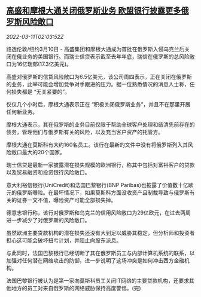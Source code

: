 <!--1646965862000-->
[高盛和摩根大通关闭俄罗斯业务 欧盟银行披露更多俄罗斯风险敞口](https://cn.reuters.com/article/banks-russia-west-closing-0310-thur-idCNKCS2L805P)
------

<div><i>2022-03-11T02:03:52Z</i></div><p>路透伦敦/纽约3月10日 - 高盛集团和摩根大通成为首批在俄罗斯入侵乌克兰后关闭在俄业务的美国银行。而瑞士信贷表示截至去年年底，瑞信在俄罗斯的总风险敞口为16亿瑞郎(17.3亿美元)。</p><p>高盛对俄罗斯的信贷风险敞口为6.5亿美元，该公司周四表示，正在关闭在俄罗斯的业务，此举可能会增加竞争对手跟进的压力。据一位熟悉情况的消息人士称，任何损失都是 “无关紧要的”。</p><p>仅仅几个小时后，摩根大通表示正在 “积极关闭俄罗斯业务”，并且不在那里开展任何新业务。</p><p>摩根大通表示，其在俄罗斯的业务目前仅限于帮助全球客户处理和结清先前存在的债务，管理他们与俄罗斯有关的风险，以及充当客户资产的托管方。</p><p>摩根大通在莫斯科有大约160名员工。该行在最新的文件中没有将俄罗斯列入其风险敞口最大的20个国家。</p><p>瑞士信贷是最新一家披露潜在损失规模的欧洲银行，称其中包括对富裕客户的贷款以及贸易融资和投资银行风险敞口。</p><p>意大利裕信银行(UniCredit)和法国巴黎银行(BNP Paribas)也披露了价值数十亿欧元的俄罗斯曝险。在最坏情况下，如果莫斯科方面没收资产且制裁导致与俄罗斯有关的证券一文不值，曝险资产可能全部损失掉。</p><p>德意志银行称，该行对俄罗斯和乌克兰的信用风险敞口为29亿欧元，在过去两周进一步减少了对俄罗斯的风险敞口。</p><p>虽然欧洲主要贷款机构的潜在损失还没有大到足以威胁其稳定，但分析师和投资者担心这可能会破坏扭亏计划，并阻止向股东派息。</p><p>与此同时，法国巴黎银行已经切断了其在俄罗斯员工与内部计算机系统的联系，以加强对任何潜在网络攻击的防御，进一步说明了这场冲突是如何冲击西方金融机构。</p><p>法国巴黎银行被认为是第一家向莫斯科员工关闭IT网络的主要贷款机构，还要求其他地方的员工对来自俄罗斯的网络威胁保持高度警惕。(完)</p>
